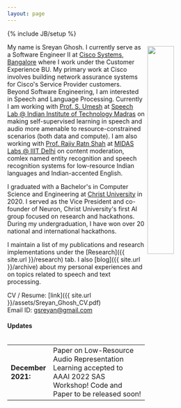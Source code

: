 ```yaml
---
layout: page
---
```

{% include JB/setup %}

<img style="float: right; width: 35%; padding: 6px;" src=" {{ site.url }}assets/Sreyan_Pic.jpeg">

My name is Sreyan Ghosh. I currently serve as a Software Engineer II at [Cisco Systems, Bangalore](http://cisco.com) where I work under the Customer Experience BU. My primary work at Cisco involves building network assurance systems for Cisco's Service Provider customers. Beyond Software Engineering, I am interested in Speech and Language Processing. Currently I am working with [Prof. S. Umesh](http://www.ee.iitm.ac.in/~umeshs/) at [Speech Lab @ Indian Institute of Technology Madras](https://www.iitm.ac.in/speech/lab/) on making self-supervised learning in speech and audio more amenable to resource-constrained scenarios (both data and compute). I am also working with [Prof. Rajiv Ratn Shah](https://www.iiitd.ac.in/rajivratn) at [MIDAS Labs @ IIIT Delhi](http://midas.iiitd.edu.in/) on content moderation, comlex named entity recognition and speech recognition systems for low-resource Indian languages and Indian-accented English.

I graduated with a Bachelor's in Computer Science and Engineering at [Christ University](https://christuniversity.in/) in 2020. I served as the Vice President and co-founder of Neuron, Christ University's first AI group focused on research and hackathons. During my undergraduation, I have won over 20 national and international hackathons.

I maintain a list of my publications and research implementations under the [Research]({{ site.url }}/research) tab. I also [blog]({{ site.url }}/archive) about my personal experiences and on topics related to speech and text processing.

CV / Resume: [link]({{ site.url }}/assets/Sreyan_Ghosh_CV.pdf)  
Email ID: [gsreyan@gmail.com](mailto:gsreyan@gmail.com)

#### Updates

<div style="height:275px;overflow:auto;">
<table>
<col width="100px">
<col width="630px">
  <tr><td><b>December 2021:</b></td><td>Paper on Low-Resource Audio Representation Learning accepted to AAAI 2022 SAS Workshop! Code and Paper to be released soon!</td></tr>
